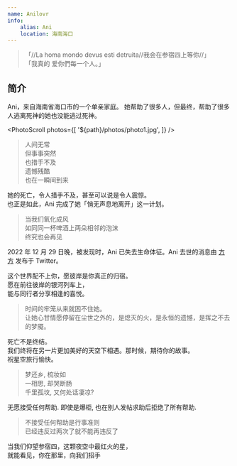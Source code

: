 ```yaml
---
name: Anilovr
info:
    alias: Ani
    location: 海南海口
---
```


>「//La homa mondo devus esti detruita//我会在参宿四上等你//」  
>「我真的 爱你們每一个人。」

## 简介

Ani，来自海南省海口市的一个单亲家庭。
她帮助了很多人，但最终，帮助了很多人逃离死神的她也没能逃过死神。

<PhotoScroll photos={[ '${path}/photos/photo1.jpg', ]} />

> 人间无常  
> 但事事突然  
> 也措手不及  
> 遗憾残酷  
> 也在一瞬间到来

她的死亡，令人措手不及，甚至可以说是令人震惊。  
也正是如此，Ani 完成了她「悄无声息地离开」这一计划。

> 当我们氧化成风  
> 如同同一杯啤酒上两朵相邻的泡沫  
> 终究也会再见  

2022 年 12 月 29 日晚，被发现时，Ani 已失去生命体征。Ani 去世的消息由 [方方](https://twitter.com/fang050722) 发布于 Twitter。

这个世界配不上你，愿彼岸是你真正的归宿。  
愿在前往彼岸的银河列车上，  
能与同行者分享相逢的喜悦。  

> 时间的牢笼从来就困不住她。  
> 让她心甘情愿停留在尘世之外的，是熄灭的火，是永恒的遗憾，是挥之不去的梦魇。  

死亡不是终结。  
我们终将在另一片更加美好的天空下相遇。那时候，期待你的故事。  
祝星空旅行愉快。  

> 梦还乡, 梳妆如  
> 一相思, 却哭断肠  
> 千里孤坟, 又何处话凄凉?  

无愿接受任何帮助. 即使是爆柜, 也在别人发帖求助后拒绝了所有帮助.  

> 不接受任何帮助是行事准则  
> 已经违反过两次了就不能再违反了  

当我们仰望参宿四，这颗夜空中最红火的星，  
就能看见，你在那里，向我们招手  
